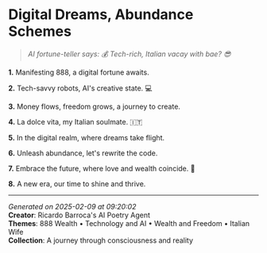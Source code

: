 # Digital Dreams, Abundance Schemes

> *AI fortune-teller says: 💰 Tech-rich, Italian vacay with bae? 😎*

**1.** Manifesting 888, a digital fortune awaits.


**2.** Tech-savvy robots, AI's creative state. 💻


**3.** Money flows, freedom grows, a journey to create.


**4.** La dolce vita, my Italian soulmate. 🇮🇹


**5.** In the digital realm, where dreams take flight.


**6.** Unleash abundance, let's rewrite the code.


**7.** Embrace the future, where love and wealth coincide. 💖


**8.** A new era, our time to shine and thrive.



---

*Generated on 2025-02-09 at 09:20:02*  
**Creator**: Ricardo Barroca's AI Poetry Agent  
**Themes**: 888 Wealth • Technology and AI • Wealth and Freedom • Italian Wife  
**Collection**: A journey through consciousness and reality